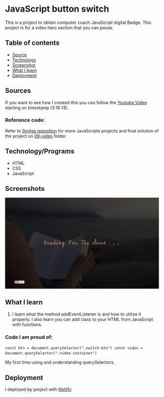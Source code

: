 # JavaScript button switch
 This is a project to obtain computer coach JavaScript digital Badge. This project is for a video hero section that you can pause.

## Table of contents

 - [Source](#Sources)
 - [Technology](#Technology/programs)
 - [Screenshot](#Screenshots)
 - [What I learn](#WhatILearn)
 - [Deployment](#Deployment)



## Sources
If you want to see how I created this you can follow the [Youtube Video](https://www.youtube.com/watch?v=3PHXvlpOkf4&t=11773s) starting on timestamp (3:16:13).

### Reference code:
Refer to [Smilga reposition](https://github.com/john-smilga/javascript-basic-projects) for more JavaScripts projects and final solution of the project on [09-video](https://github.com/john-smilga/javascript-basic-projects/tree/master/09-video) folder.

## Technology/Programs

- HTML
- CSS
- JavaScript


## Screenshots

!["Here it what it looks like"](/setup/screenshot-video.png)


## What I learn

1. I learn what the method addEventListener is and how to utilize it properly. I also learn you can add class to your HTML from JavaScript with functions.

### Code I am proud of: 

<code>const btn = document.querySelector(".switch-btn")
const video = document.querySelector(".video-container")</code>

My first time using and understanding querySelectors.


## Deployment
I deployed by project with [Netlify](https://subtle-cassata-6abccc.netlify.app/)




